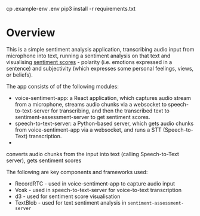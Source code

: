 
cp .example-env .env
pip3 install -r requirements.txt

# Overview

This is a simple sentiment analysis application, transcribing audio input from microphone into text, running a sentiment analysis on that text and visualising [sentiment scores](https://www.quora.com/What-is-polarity-and-subjectivity-in-sentiment-analysis) - polarity (i.e. emotions expressed in a sentence) and subjectivity (which expresses some personal feelings, views, or beliefs).

The app consists of of the following modules:
* voice-sentiment-app: a React application, which captures audio stream from a microphone, streams audio chunks via a websocket to speech-to-text-server for transcribing, and then the transcribed text to sentiment-assessment-server to get sentiment scores.
* speech-to-text-server: a Python-based server, which gets audio chunks from voice-sentiment-app via a websocket, and runs a STT (Speech-to-Text) transcription.
* 

converts audio chunks from the input into text (calling Speech-to-Text server), gets sentiment scores


The following are key components and frameworks used:
* RecordRTC - used in voice-sentiment-app to capture audio input
* Vosk - used in speech-to-text-server for voice-to-text transcription
* d3 - used for sentiment score visualisation
* TextBlob - used for text sentiment analysis in `sentiment-assessment-server`